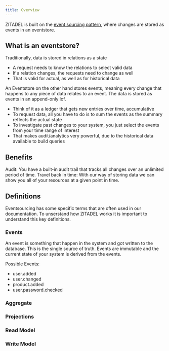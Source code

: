 ```yaml
---
title: Overview
---
```


ZITADEL is built on the [event sourcing pattern](./architecture), where changes are stored as events in an eventstore.

## What is an eventstore?

Traditionally, data is stored in relations as a state

- A request needs to know the relations to select valid data
- If a relation changes, the requests need to change as well
- That is valid for actual, as well as for historical data

An Eventstore on the other hand stores events, meaning every change that happens to any piece of data relates to an event.
The data is stored as events in an append-only lof.

- Think of it as a ledger that gets new entries over time, accumulative
- To request data, all you have to do is to sum the events as the summary reflects the actual state
- To investigate past changes to your system, you just select the events from your time range of interest
- That makes audit/analytics very powerful, due to the historical data available to build queries

## Benefits

Audit: You have a built-in audit trail that tracks all changes over an unlimited period of time.
Travel back in time: With our way of storing data we can show you all of your resources at a given point in time. 

## Definitions

Eventsourcing has some specific terms that are often used in our documentation. To unserstand how ZITADEL works it is important to understand this key definitions.

### Events

An event is something that happen in the system and got written to the database. This is the single source of truth.
Events are immutable and the current state of your system is derived from the events.

Possible Events:
- user.added
- user.changed
- product.added
- user.password.checked

### Aggregate

### Projections

### Read Model 

### Write Model
